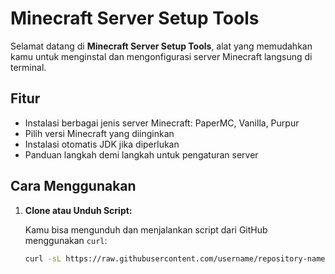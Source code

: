 # Minecraft Server Setup Tools

Selamat datang di **Minecraft Server Setup Tools**, alat yang memudahkan kamu untuk menginstal dan mengonfigurasi server Minecraft langsung di terminal.

## Fitur
- Instalasi berbagai jenis server Minecraft: PaperMC, Vanilla, Purpur
- Pilih versi Minecraft yang diinginkan
- Instalasi otomatis JDK jika diperlukan
- Panduan langkah demi langkah untuk pengaturan server

## Cara Menggunakan

1. **Clone atau Unduh Script:**

   Kamu bisa mengunduh dan menjalankan script dari GitHub menggunakan `curl`:

   ```bash
   curl -sL https://raw.githubusercontent.com/username/repository-name/branch-name/setup_mc_full.sh | bash
